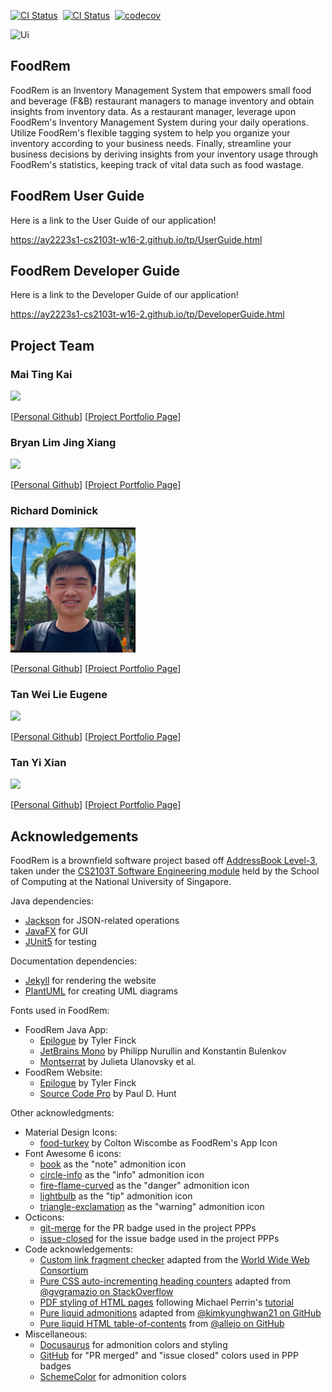 [![CI Status](https://github.com/AY2223S1-CS2103T-W16-2/tp/workflows/Java%20CI/badge.svg)](https://github.com/AY2223S1-CS2103T-W16-2/tp/actions)
&nbsp;[![CI Status](https://github.com/AY2223S1-CS2103T-W16-2/tp/workflows/Build/badge.svg)](https://github.com/AY2223S1-CS2103T-W16-2/tp/actions)
&nbsp;[![codecov](https://codecov.io/gh/AY2223S1-CS2103T-W16-2/tp/branch/master/graph/badge.svg)](https://codecov.io/gh/AY2223S1-CS2103T-W16-2/tp)

![Ui](docs/images/Ui.png)

## FoodRem

<!-- TODO: Check that this matches {{ site.data.foodrem.about.summary }} -->

FoodRem is an Inventory Management System that empowers small food and beverage (F&B) restaurant managers to manage inventory and obtain insights from inventory data. As a restaurant manager, leverage upon FoodRem's Inventory Management System during your daily operations. Utilize FoodRem's flexible tagging system to help you organize your inventory according to your business needs. Finally, streamline your business decisions by deriving insights from your inventory usage through FoodRem's statistics, keeping track of vital data such as food wastage.

## FoodRem User Guide

Here is a link to the User Guide of our application!

https://ay2223s1-cs2103t-w16-2.github.io/tp/UserGuide.html

## FoodRem Developer Guide

Here is a link to the Developer Guide of our application!

https://ay2223s1-cs2103t-w16-2.github.io/tp/DeveloperGuide.html

## Project Team

### Mai Ting Kai

<img src="docs/images/ferusel.png" width="200px">

[[Personal Github](https://github.com/ferusel)]
[[Project Portfolio Page](https://ay2223s1-cs2103t-w16-2.github.io/tp/team/ferusel)]

### Bryan Lim Jing Xiang

<img src="docs/images/bryanljx.png" width="200px">

[[Personal Github](https://github.com/bryanljx)]
[[Project Portfolio Page](https://ay2223s1-cs2103t-w16-2.github.io/tp/team/bryanljx)]

### Richard Dominick

<img src="docs/images/richdomlinkedin.png" width="200px">

[[Personal Github](https://github.com/RichDom2185)]
[[Project Portfolio Page](https://ay2223s1-cs2103t-w16-2.github.io/tp/team/richdom2185)]

### Tan Wei Lie Eugene

<img src="docs/images/eugenetanwl3881.png" width="200px">

[[Personal Github](https://github.com/eugenetanwl3881)]
[[Project Portfolio Page](https://ay2223s1-cs2103t-w16-2.github.io/tp/team/eugenetanwl3881)]

### Tan Yi Xian

<img src="docs/images/yixiann.png" width="200px">

[[Personal Github](https://github.com/yixiann)]
[[Project Portfolio Page](https://ay2223s1-cs2103t-w16-2.github.io/tp/team/yixiann)]

## Acknowledgements

<!-- TODO: Check that this matches {{ site.data.foodrem.acknowledgements }} -->

FoodRem is a brownfield software project based off [AddressBook Level-3](https://se-education.org/addressbook-level3/), taken under the [CS2103T Software Engineering module](https://nus-cs2103-ay2223s1.github.io/website/index.html) held by the School of Computing at the National University of Singapore.

Java dependencies:

- [Jackson](https://github.com/FasterXML/jackson) for JSON-related operations
- [JavaFX](https://openjfx.io/) for GUI
- [JUnit5](https://github.com/junit-team/junit5) for testing

Documentation dependencies:

- [Jekyll](https://jekyllrb.com/) for rendering the website
- [PlantUML](https://plantuml.com/) for creating UML diagrams

Fonts used in FoodRem:

- FoodRem Java App:
  - [Epilogue](https://fonts.google.com/specimen/Epilogue) by Tyler Finck
  - [JetBrains Mono](https://fonts.google.com/specimen/JetBrains+Mono) by Philipp Nurullin and Konstantin Bulenkov
  - [Montserrat](https://fonts.google.com/specimen/Montserrat) by Julieta Ulanovsky et al.
- FoodRem Website:
  - [Epilogue](https://fonts.google.com/specimen/Epilogue) by Tyler Finck
  - [Source Code Pro](https://fonts.google.com/specimen/Source+Code+Pro) by Paul D. Hunt

Other acknowledgments:

- Material Design Icons:
  - [food-turkey](https://materialdesignicons.com/icon/food-turkey) by Colton Wiscombe as FoodRem's App Icon
- Font Awesome 6 icons:
  - [book](https://fontawesome.com/icons/book) as the "note" admonition icon
  - [circle-info](https://fontawesome.com/icons/circle-info) as the "info" admonition icon
  - [fire-flame-curved](https://fontawesome.com/icons/fire-flame-curved) as the "danger" admonition icon
  - [lightbulb](https://fontawesome.com/icons/lightbulb) as the "tip" admonition icon
  - [triangle-exclamation](https://fontawesome.com/icons/triangle-exclamation) as the "warning" admonition icon
- Octicons:
  - [git-merge](https://primer.style/octicons/git-merge-16) for the PR badge used in the project PPPs
  - [issue-closed](https://primer.style/octicons/issue-closed-16) for the issue badge used in the project PPPs
- Code acknowledgements:
  - [Custom link fragment checker](https://github.com/AY2223S1-CS2103T-W16-2/tp/blob/master/cli-test/linkchecker/check-links.js) adapted from the [World Wide Web Consortium](https://github.com/w3c/node-linkchecker)
  - [Pure CSS auto-incrementing heading counters](https://github.com/AY2223S1-CS2103T-W16-2/tp/blob/master/docs/_sass/toc.scss) adapted from [@gvgramazio on StackOverflow](https://stackoverflow.com/a/51007932/9311854)
  - [PDF styling of HTML pages](https://github.com/AY2223S1-CS2103T-W16-2/tp/blob/master/docs/_sass/pdf.scss) following Michael Perrin's [tutorial](https://www.michaelperrin.fr/blog/2019/11/printing-the-web-part-2-html-and-css-for-printing-books)
  - [Pure liquid admonitions](https://github.com/AY2223S1-CS2103T-W16-2/tp/blob/master/docs/_sass/admonitions.scss) adapted from [@kimkyunghwan21 on GitHub](https://github.com/kimkyunghwan21/kimkyunghwan21.github.io/blob/master/_layouts/plugins/extension.liquid)
  - [Pure liquid HTML table-of-contents](https://github.com/AY2223S1-CS2103T-W16-2/tp/blob/master/docs/_includes/toc.html) from [@allejo on GitHub](https://github.com/allejo/jekyll-toc)
- Miscellaneous:
  - [Docusaurus](https://docusaurus.io/docs/markdown-features/admonitions) for admonition colors and styling
  - [GitHub](https://github.com) for "PR merged" and "issue closed" colors used in PPP badges
  - [SchemeColor](https://www.schemecolor.com/pastel-rainbow.php) for admonition colors
